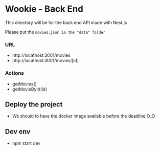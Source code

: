 # Wookie - Back End

This directory will be for the back end API made with Nest.js

Please put the `movies.json in the "data" folder`.

###  URL

- http://locathost:3001/movies
- http://locathost:3001/movies/[id]

### Actions 

-   getMovies() 
-   getMovieById(id)

## Deploy the project 

* We should to have the docker image available before the deadline O_O

## Dev env

-   npm  start dev